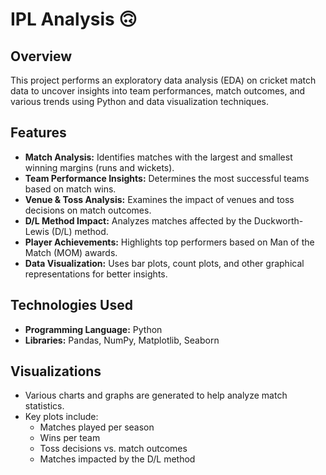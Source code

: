 # IPL Analysis 🙃
 
## Overview
This project performs an exploratory data analysis (EDA) on cricket match data to uncover insights into team performances, match outcomes, and various trends using Python and data visualization techniques.

## Features
- **Match Analysis:** Identifies matches with the largest and smallest winning margins (runs and wickets).
- **Team Performance Insights:** Determines the most successful teams based on match wins.
- **Venue & Toss Analysis:** Examines the impact of venues and toss decisions on match outcomes.
- **D/L Method Impact:** Analyzes matches affected by the Duckworth-Lewis (D/L) method.
- **Player Achievements:** Highlights top performers based on Man of the Match (MOM) awards.
- **Data Visualization:** Uses bar plots, count plots, and other graphical representations for better insights.

## Technologies Used
- **Programming Language:** Python
- **Libraries:** Pandas, NumPy, Matplotlib, Seaborn

## Visualizations
- Various charts and graphs are generated to help analyze match statistics.
- Key plots include:
  - Matches played per season
  - Wins per team
  - Toss decisions vs. match outcomes
  - Matches impacted by the D/L method
  

